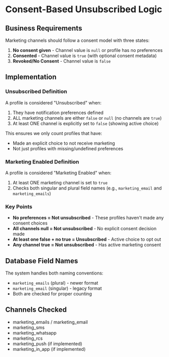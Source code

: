 # Consent-Based Unsubscribed Logic

## Business Requirements
Marketing channels should follow a consent model with three states:
1. **No consent given** - Channel value is `null` or profile has no preferences
2. **Consented** - Channel value is `true` (with optional consent metadata)
3. **Revoked/No Consent** - Channel value is `false`

## Implementation

### Unsubscribed Definition
A profile is considered "Unsubscribed" when:
1. They have notification preferences defined
2. ALL marketing channels are either `false` or `null` (no channels are `true`)
3. At least ONE channel is explicitly set to `false` (showing active choice)

This ensures we only count profiles that have:
- Made an explicit choice to not receive marketing
- Not just profiles with missing/undefined preferences

### Marketing Enabled Definition
A profile is considered "Marketing Enabled" when:
1. At least ONE marketing channel is set to `true`
2. Checks both singular and plural field names (e.g., `marketing_email` and `marketing_emails`)

### Key Points
- **No preferences = Not unsubscribed** - These profiles haven't made any consent choices
- **All channels null = Not unsubscribed** - No explicit consent decision made
- **At least one false + no true = Unsubscribed** - Active choice to opt out
- **Any channel true = Not unsubscribed** - Has active marketing consent

## Database Field Names
The system handles both naming conventions:
- `marketing_emails` (plural) - newer format
- `marketing_email` (singular) - legacy format
- Both are checked for proper counting

## Channels Checked
- marketing_emails / marketing_email
- marketing_sms
- marketing_whatsapp
- marketing_rcs
- marketing_push (if implemented)
- marketing_in_app (if implemented)






